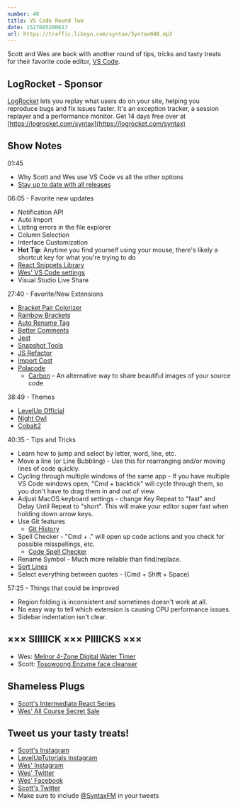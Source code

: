 ```yaml
---
number: 48
title: VS Code Round Two
date: 1527685200617
url: https://traffic.libsyn.com/syntax/Syntax048.mp3
---
```


Scott and Wes are back with another round of tips, tricks and tasty treats for their favorite code editor, [VS Code](https://code.visualstudio.com/).

## LogRocket - Sponsor

[LogRocket](https://logrocket.com/syntax) lets you replay what users do on your site, helping you reproduce bugs and fix issues faster. It's an exception tracker, a session replayer and a performance monitor. Get 14 days free over at [https://logrocket.com/syntax](https://logrocket.com/syntax)

## Show Notes

01:45

* Why Scott and Wes use VS Code vs all the other options
* [Stay up to date with all releases](https://code.visualstudio.com/updates/v1_23)

06:05 - Favorite new updates

* Notification API
* Auto Import
* Listing errors in the file explorer
* Column Selection
* Interface Customization
* __Hot Tip__: Anytime you find yourself using your mouse, there's likely a shortcut key for what you're trying to do
* [React Snippets Library](https://marketplace.visualstudio.com/items?itemName=dsznajder.es7-react-js-snippets)
* [Wes' VS Code settings](https://github.com/wesbos/dotfiles)
* Visual Studio Live Share

27:40 - Favorite/New Extensions

* [Bracket Pair Colorizer](https://marketplace.visualstudio.com/items?itemName=CoenraadS.bracket-pair-colorizer)
* [Rainbow Brackets](https://marketplace.visualstudio.com/items?itemName=2gua.rainbow-brackets)
* [Auto Rename Tag](https://marketplace.visualstudio.com/items?itemName=formulahendry.auto-rename-tag)
* [Better Comments](https://marketplace.visualstudio.com/items?itemName=aaron-bond.better-comments)
* [Jest](https://marketplace.visualstudio.com/items?itemName=Orta.vscode-jest)
* [Snapshot Tools](https://marketplace.visualstudio.com/items?itemName=asvetliakov.snapshot-tools)
* [JS Refactor](https://marketplace.visualstudio.com/items?itemName=cmstead.jsrefactor)
* [Import Cost](https://marketplace.visualstudio.com/items?itemName=wix.vscode-import-cost)
* [Polacode](https://marketplace.visualstudio.com/items?itemName=pnp.polacode)
  * [Carbon](https://carbon.now.sh/) - An alternative way to share beautiful images of your source code

38:49 - Themes

* [LevelUp Official](https://marketplace.visualstudio.com/items?itemName=leveluptutorials.theme-levelup)
* [Night Owl](https://marketplace.visualstudio.com/items?itemName=sdras.night-owl)
* [Cobalt2](https://marketplace.visualstudio.com/items?itemName=wesbos.theme-cobalt2)

40:35 - Tips and Tricks

* Learn how to jump and select by letter, word, line, etc.
* Move a line (or Line Bubbling) - Use this for rearranging and/or moving lines of code quickly.
* Cycling through multiple windows of the same app - If you have multiple VS Code windows open, "Cmd + backtick" will cycle through them, so you don't have to drag them in and out of view.
* Adjust MacOS keyboard settings - change Key Repeat to "fast" and Delay Until Repeat to "short". This will make your editor super fast when holding down arrow keys.
* Use Git features
  * [Git History](https://marketplace.visualstudio.com/items?itemName=donjayamanne.githistory)
* Spell Checker - "Cmd + ." will open up code actions and you check for possible misspellings, etc.
  * [Code Spell Checker](https://marketplace.visualstudio.com/items?itemName=streetsidesoftware.code-spell-checker)
* Rename Symbol - Much more reliable than find/replace.
* [Sort Lines](https://marketplace.visualstudio.com/items?itemName=Tyriar.sort-lines)
* Select everything between quotes - (Cmd + Shift + Space)

57:25 - Things that could be improved

* Region folding is inconsistent and sometimes doesn't work at all.
* No easy way to tell which extension is causing CPU performance issues.
* Sidebar indentation isn't clear.

## ××× SIIIIICK ××× PIIIICKS ×××

* Wes: [Melnor 4-Zone Digital Water Timer](https://www.amazon.com/gp/product/B0094KM4VK/ref=as_li_qf_asin_il_tl?ie=UTF8&tag=webo080-20&creative=9325&linkCode=as2&creativeASIN=B0094KM4VK&linkId=d4f202fb09280739e3ed764255eb1020)
* Scott: [Tosowoong Enzyme face cleanser](https://amzn.to/2IWrn9j)

## Shameless Plugs

* [Scott's Intermediate React Series](https://LevelUpTutorials.com/store)
* [Wes' All Course Secret Sale](https://wesbos.com/courses/)

## Tweet us your tasty treats!

* [Scott's Instagram](https://www.instagram.com/stolinski/)
* [LevelUpTutorials Instagram](https://www.instagram.com/LevelUpTutorials/)
* [Wes' Instagram](https://www.instagram.com/wesbos/)
* [Wes' Twitter](https://twitter.com/wesbos)
* [Wes' Facebook](https://www.facebook.com/wesbos.developer)
* [Scott's Twitter](https://twitter.com/stolinski)
* Make sure to include [@SyntaxFM](https://twitter.com/SyntaxFM) in your tweets
